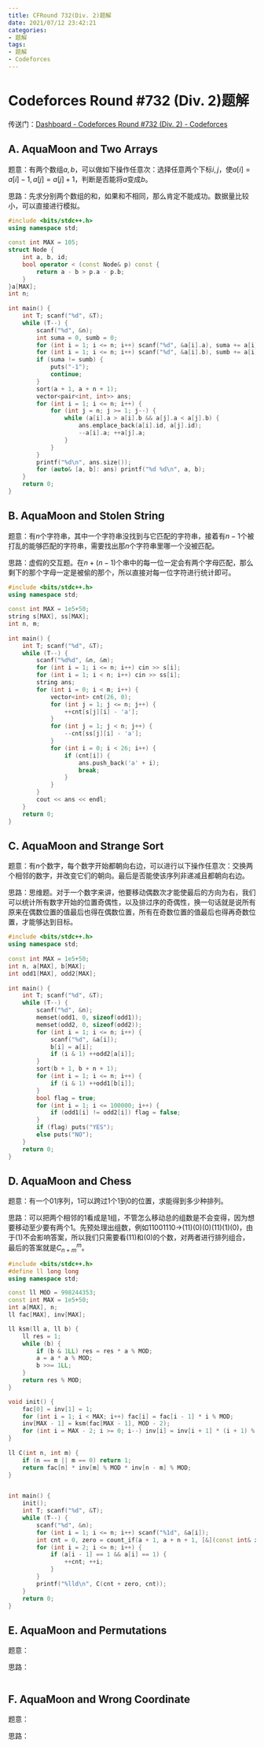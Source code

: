 ```yaml
---
title: CFRound 732(Div. 2)题解
date: 2021/07/12 23:42:21
categories: 
- 题解
tags: 
- 题解
- Codeforces
---
```


# Codeforces Round #732 (Div. 2)题解

传送门：[Dashboard - Codeforces Round #732 (Div. 2) - Codeforces](https://codeforces.com/contest/1546) 

<!--more-->

## A. AquaMoon and Two Arrays

题意：有两个数组$a, b$，可以做如下操作任意次：选择任意两个下标$i, j$，使$a[i] = a[i] - 1, a[j] = a[j] + 1$，判断是否能将$a$变成$b$。

思路：先求分别两个数组的和，如果和不相同，那么肯定不能成功。数据量比较小，可以直接进行模拟。

```cpp
#include <bits/stdc++.h>
using namespace std;
 
const int MAX = 105;
struct Node {
    int a, b, id;
    bool operator < (const Node& p) const {
        return a - b > p.a - p.b;
    }
}a[MAX];
int n;
 
int main() {
    int T; scanf("%d", &T);
    while (T--) {
        scanf("%d", &n);
        int suma = 0, sumb = 0;
        for (int i = 1; i <= n; i++) scanf("%d", &a[i].a), suma += a[i].a, a[i].id = i;
        for (int i = 1; i <= n; i++) scanf("%d", &a[i].b), sumb += a[i].b;
        if (suma != sumb) {
            puts("-1");
            continue;
        }
        sort(a + 1, a + n + 1);
        vector<pair<int, int>> ans;
        for (int i = 1; i <= n; i++) {
            for (int j = n; j >= 1; j--) {
                while (a[i].a > a[i].b && a[j].a < a[j].b) {
                    ans.emplace_back(a[i].id, a[j].id);
                    --a[i].a; ++a[j].a;
                }
            }
        }
        printf("%d\n", ans.size());
        for (auto& [a, b]: ans) printf("%d %d\n", a, b);
    }
    return 0;
}
```

## B. AquaMoon and Stolen String

题意：有$n$个字符串，其中一个字符串没找到与它匹配的字符串，接着有$n-1$个被打乱的能够匹配的字符串，需要找出那$n$个字符串里哪一个没被匹配。

思路：虚假的交互题。在$n+(n-1)$个串中的每一位一定会有两个字母匹配，那么剩下的那个字母一定是被偷的那个，所以直接对每一位字符进行统计即可。

```cpp
#include <bits/stdc++.h>
using namespace std;
 
const int MAX = 1e5+50;
string s[MAX], ss[MAX];
int n, m;
 
int main() {
    int T; scanf("%d", &T);
    while (T--) {
        scanf("%d%d", &n, &m);
        for (int i = 1; i <= n; i++) cin >> s[i];
        for (int i = 1; i < n; i++) cin >> ss[i];
        string ans;
        for (int i = 0; i < m; i++) {
            vector<int> cnt(26, 0);
            for (int j = 1; j <= n; j++) {
                ++cnt[s[j][i] - 'a'];
            }
            for (int j = 1; j < n; j++) {
                --cnt[ss[j][i] - 'a'];
            }
            for (int i = 0; i < 26; i++) {
                if (cnt[i]) {
                    ans.push_back('a' + i);
                    break;
                }
            }
        }
        cout << ans << endl;
    }
    return 0;
}
```

## C. AquaMoon and Strange Sort

题意：有$n$个数字，每个数字开始都朝向右边，可以进行以下操作任意次：交换两个相邻的数字，并改变它们的朝向。最后是否能使该序列非递减且都朝向右边。

思路：思维题。对于一个数字来讲，他要移动偶数次才能使最后的方向为右，我们可以统计所有数字开始的位置奇偶性，以及排过序的奇偶性，换一句话就是说所有原来在偶数位置的值最后也得在偶数位置，所有在奇数位置的值最后也得再奇数位置，才能够达到目标。

```cpp
#include <bits/stdc++.h>
using namespace std;
 
const int MAX = 1e5+50;
int n, a[MAX], b[MAX];
int odd1[MAX], odd2[MAX];
 
int main() {
    int T; scanf("%d", &T);
    while (T--) {
        scanf("%d", &n);
        memset(odd1, 0, sizeof(odd1));
        memset(odd2, 0, sizeof(odd2));
        for (int i = 1; i <= n; i++) {
            scanf("%d", &a[i]);
            b[i] = a[i];
            if (i & 1) ++odd2[a[i]];
        }
        sort(b + 1, b + n + 1);
        for (int i = 1; i <= n; i++) {
            if (i & 1) ++odd1[b[i]];
        }
        bool flag = true;
        for (int i = 1; i <= 100000; i++) {
            if (odd1[i] != odd2[i]) flag = false;
        }
        if (flag) puts("YES");
        else puts("NO");
    }
    return 0;
}
```

## D. AquaMoon and Chess

题意：有一个$01$序列，$1$可以跨过$1$个$1$到$0$的位置，求能得到多少种排列。

思路：可以把两个相邻的$1$看成是$1$组，不管怎么移动总的组数是不会变得，因为想要移动至少要有两个$1$。先预处理出组数，例如$11001110$→$(11)(0)(0)(11)(1)(0)$，由于$(1)$不会影响答案，所以我们只需要看$(11)$和$(0)$的个数，对两者进行排列组合，最后的答案就是$C_{n+m}^{m}$。

```cpp
#include <bits/stdc++.h>
#define ll long long
using namespace std;

const ll MOD = 998244353;
const int MAX = 1e5+50;
int a[MAX], n;
ll fac[MAX], inv[MAX];

ll ksm(ll a, ll b) {
    ll res = 1;
    while (b) {
        if (b & 1LL) res = res * a % MOD;
        a = a * a % MOD;
        b >>= 1LL;
    }
    return res % MOD;
}

void init() {
    fac[0] = inv[1] = 1;
    for (int i = 1; i < MAX; i++) fac[i] = fac[i - 1] * i % MOD;
    inv[MAX - 1] = ksm(fac[MAX - 1], MOD - 2);
    for (int i = MAX - 2; i >= 0; i--) inv[i] = inv[i + 1] * (i + 1) % MOD;
}
 
ll C(int n, int m) {
    if (n == m || m == 0) return 1;
    return fac[n] * inv[m] % MOD * inv[n - m] % MOD;
}


int main() {
    init();
    int T; scanf("%d", &T);
    while (T--) {
        scanf("%d", &n);
        for (int i = 1; i <= n; i++) scanf("%1d", &a[i]);
        int cnt = 0, zero = count_if(a + 1, a + n + 1, [&](const int& x) { return !x; });
        for (int i = 2; i <= n; i++) {
            if (a[i - 1] == 1 && a[i] == 1) {
                ++cnt; ++i;
            }
        }
        printf("%lld\n", C(cnt + zero, cnt));
    }
    return 0;
}
```

## E. AquaMoon and Permutations

题意：

思路：

```cpp

```

## F. AquaMoon and Wrong Coordinate

题意：

思路：

```cpp

```

